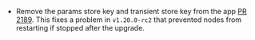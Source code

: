 * Remove the params store key and transient store key from the app [PR 2189](https://github.com/provenance-io/provenance/pull/2189).
  This fixes a problem in `v1.20.0-rc2` that prevented nodes from restarting if stopped after the upgrade.
